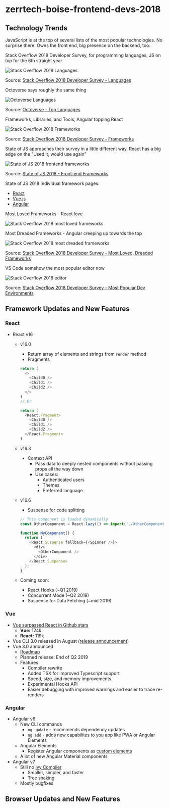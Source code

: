 # zerrtech-boise-frontend-devs-2018

## Technology Trends

JavaScript is at the top of several lists of the most popular technologies.  No surprise there.  Owns the front end, big presence on the backend, too.

Stack Overflow 2018 Developer Survey, for programming languages, JS on top for the 6th straight year

![Stack Overflow 2018 Languages](images/stack-overflow-2018-languages.png)

Source: [Stack Overflow 2018 Developer Survey - Languages](https://insights.stackoverflow.com/survey/2018/#technology-programming-scripting-and-markup-languages)

Octoverse says roughly the same thing

![Octoverse Languages](images/octoverse-languages.png)

Source: [Octoverse - Top Languages](https://octoverse.github.com/projects#languages)

Frameworks, Libraries, and Tools, Angular topping React

![Stack Overflow 2018 Frameworks](images/stack-overflow-2018-frameworks.png)

Source: [Stack Overflow 2018 Developer Survey - Frameworks](https://insights.stackoverflow.com/survey/2018/#technology-frameworks-libraries-and-tools)

State of JS approaches their survey in a little different way, React has a big edge on the "Used it, would use again"

![State of JS 2018 frontend frameworks](images/state-of-js-2018-frontend-frameworks.png)

Source: [State of JS 2018 - Front-end Frameworks](https://2018.stateofjs.com/front-end-frameworks/overview/)

State of JS 2018 Individual framework pages:
* [React](https://2018.stateofjs.com/front-end-frameworks/react/)
* [Vue.js](https://2018.stateofjs.com/front-end-frameworks/vuejs/)
* [Angular](https://2018.stateofjs.com/front-end-frameworks/angular/)

Most Loved Frameworks - React love

![Stack Overflow 2018 most loved frameworks](images/stack-overflow-2018-most-loved-frameworks.png)

Most Dreaded Frameworks - Angular creeping up towards the top

![Stack Overflow 2018 most dreaded frameworks](images/stack-overflow-2018-most-dreaded-frameworks.png)

Source: [Stack Overflow 2018 Developer Survey - Most Loved, Dreaded Frameworks](https://insights.stackoverflow.com/survey/2018/#technology-most-loved-dreaded-and-wanted-frameworks-libraries-and-tools)

VS Code somehow the most popular editor now

![Stack Overflow 2018 editor](images/stack-overflow-2018-editor.png)

Source: [Stack Overflow 2018 Developer Survey - Most Popular Dev Environments](https://insights.stackoverflow.com/survey/2018/#technology-most-loved-dreaded-and-wanted-frameworks-libraries-and-tools)



## Framework Updates and New Features

### React

- React v16
  - v16.0
    - Return array of elements and strings from `render` method
    - Fragments
    ```js
    return (
      <>
        <Child0 />
        <Child1 />
        <Child2 />
      </>
    )
    // Or
    
    return (
      <React.Fragment>
        <Child0 />
        <Child1 />
        <Child2 />
      </React.Fragment>
    )
    ```
    
  - v16.3
    - Context API
      - Pass data to deeply nested components without passing props all the way down
      - Use cases:
        - Authenticated users
        - Themes
        - Preferred language
      
  - v16.6
    - Suspense for code splitting
    ```js
    // This component is loaded dynamically
    const OtherComponent = React.lazy(() => import('./OtherComponent'));

    function MyComponent() {
      return (
        <React.Suspense fallback={<Spinner />}>
          <div>
            <OtherComponent />
          </div>
        </React.Suspense>
      );
    }
    ```
  - Coming soon:
    - React Hooks (~Q1 2019)
    - Concurrent Mode (~Q2 2019)
    - Suspense for Data Fetching (~mid 2019)

### Vue

- [Vue surpassed React in Github stars](https://hasvuepassedreactyet.surge.sh/)
  - **Vue:** 124k
  - **React:** 119k
- Vue CLI 3.0 released in August ([release announcement](https://medium.com/the-vue-point/vue-cli-3-0-is-here-c42bebe28fbb]))
- Vue 3.0 announced
  - [Roadmap](https://github.com/vuejs/vue/projects/6)
  - Planned release: End of Q2 2019
  - Features
    - Compiler rewrite
    - Added TSX for improved Typescript support
    - Speed, size, and memory improvements
    - Experimental Hooks API
    - Easier debugging with improved warnings and easier to trace re-renders


### Angular

- Angular v6
  - New CLI commands
    - `ng update` - recommends dependency updates
    - `ng add` - adds new capabilites to you app like PWA or Angular Elements
  - Angular Elements
    - Register Angular components as [custom elements](https://developer.mozilla.org/en-US/docs/Web/Web_Components/Using_custom_elements)
  - A lot of new Angular Material components
- Angular v7
  - Still no [Ivy Compiler](https://blog.angularindepth.com/inside-ivy-exploring-the-new-angular-compiler-ebf85141cee1)
    - Smaller, simpler, and faster
    - Tree shaking
  - Mostly bugfixes
## Browser Updates and New Features


